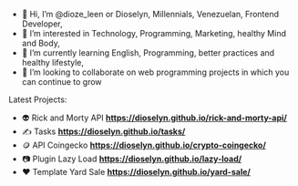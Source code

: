 - 👋 Hi, I’m @dioze_leen or Dioselyn, Millennials, Venezuelan, Frontend Developer, 
- 👀 I’m interested in Technology, Programming, Marketing, healthy Mind and Body,
- 🌱 I’m currently learning English, Programming, better practices and healthy lifestyle,
- 💞️ I’m looking to collaborate on web programming projects in which you can continue to grow


Latest Projects:

 - 👽 Rick and Morty API **https://dioselyn.github.io/rick-and-morty-api/**
 - ✍️ Tasks **https://dioselyn.github.io/tasks/**
 - 🪙 API Coingecko  **https://dioselyn.github.io/crypto-coingecko/**
 - 📷 Plugin Lazy Load **https://dioselyn.github.io/lazy-load/**
 - ❤️ Template Yard Sale **https://dioselyn.github.io/yard-sale/**





